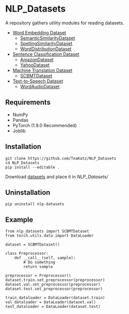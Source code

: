 # NLP_Datasets
A  repository gathers utility modules for reading datasets.
- [Word Embedding Dataset](https://github.com/TeaKatz/NLP_Datasets/tree/main/src/nlp_datasets/word_embedding)
  - [SemanticSimilarityDataset](https://github.com/TeaKatz/NLP_Datasets/tree/main/src/nlp_datasets/word_embedding#semanticsimilaritydataset-code)
  - [SpellingSimilarityDataset](https://github.com/TeaKatz/NLP_Datasets/tree/main/src/nlp_datasets/word_embedding#spellingsimilaritydataset-code)
  - [WordDistributionDataset](https://github.com/TeaKatz/NLP_Datasets/tree/main/src/nlp_datasets/word_embedding#worddistributiondataset-code)
- [Sentence Classification Dataset](https://github.com/TeaKatz/NLP_Datasets/tree/main/src/nlp_datasets/sentence_classification)
  - [AmazonDataset](https://github.com/TeaKatz/NLP_Datasets/tree/main/src/nlp_datasets/sentence_classification#amazondataset-code)
  - [YahooDataset](https://github.com/TeaKatz/NLP_Datasets/tree/main/src/nlp_datasets/sentence_classification#yahoodataset-code)
- [Machine Translation Dataset](https://github.com/TeaKatz/NLP_Datasets/tree/main/src/nlp_datasets/machine_translation)
  - [SCBMTDataset](https://github.com/TeaKatz/NLP_Datasets/tree/main/src/nlp_datasets/machine_translation#scbmtdataset-code)
- [Text-to-Speech Dataset](https://github.com/TeaKatz/NLP_Datasets/tree/main/src/nlp_datasets/text_to_speech)
  - [WordAudioDataset](https://github.com/TeaKatz/NLP_Datasets/tree/main/src/nlp_datasets/text_to_speech#wordaudiodataset-code)

## Requirements
- NumPy
- Pandas
- PyTorch (1.9.0 Recommended)
- Joblib

## Installation
    git clone https://github.com/TeaKatz/NLP_Datasets
    cd NLP_Datasets
    pip install --editable .
Download [datasets](https://drive.google.com/drive/folders/1DixwXun7Of9iHDvG3kVzoomPRxfb_O9k) and place it in *NLP_Datasets/*

## Uninstallation
    pip uninstall nlp-datasets

## Example
    from nlp_datasets import SCBMTDataset
    from torch.utils.data import DataLoader

    dataset = SCBMTDataset()

    class Preprocessor:
        def __call__(self, sample):
            # Do something
            return sample

    preprocessor = Preprocessor()
    dataset.train.set_preprocessor(preprocessor)
    dataset.val.set_preprocessor(preprocessor)
    dataset.test.set_preprocessor(preprocessor)

    train_dataloader = DataLoader(dataset.train)
    val_dataloader = DataLoader(dataset.val)
    test_dataloader = DataLoader(dataset.test)